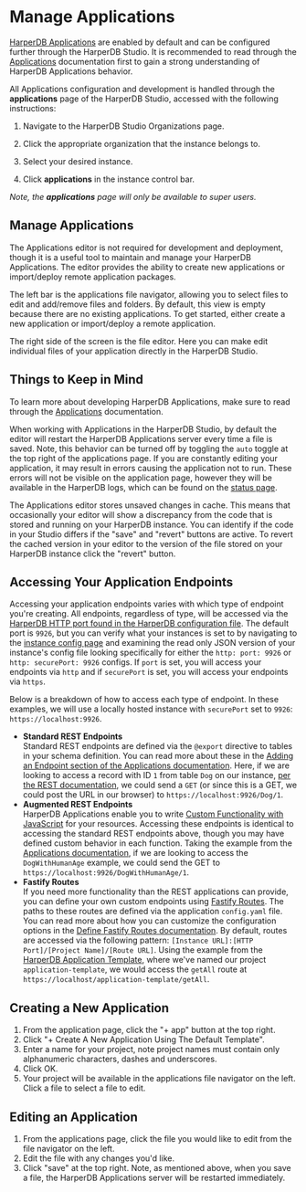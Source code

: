# Manage Applications

[HarperDB Applications](../../developers/applications/README.md) are enabled by default and can be configured further through the HarperDB Studio. It is recommended to read through the [Applications](../../developers/applications/README.md) documentation first to gain a strong understanding of HarperDB Applications behavior.

All Applications configuration and development is handled through the **applications** page of the HarperDB Studio, accessed with the following instructions:

1) Navigate to the HarperDB Studio Organizations page.

2) Click the appropriate organization that the instance belongs to.

3) Select your desired instance.

4) Click **applications** in the instance control bar.

*Note, the **applications** page will only be available to super users.*

## Manage Applications

The Applications editor is not required for development and deployment, though it is a useful tool to maintain and manage your HarperDB Applications. The editor provides the ability to create new applications or import/deploy remote application packages. 

The left bar is the applications file navigator, allowing you to select files to edit and add/remove files and folders. By default, this view is empty because there are no existing applications. To get started, either create a new application or import/deploy a remote application.

The right side of the screen is the file editor. Here you can make edit individual files of your application directly in the HarperDB Studio.

## Things to Keep in Mind
To learn more about developing HarperDB Applications, make sure to read through the [Applications](../../developers/applications/README.md) documentation.

When working with Applications in the HarperDB Studio, by default the editor will restart the HarperDB Applications server every time a file is saved. Note, this behavior can be turned off by toggling the `auto` toggle at the top right of the applications page. If you are constantly editing your application, it may result in errors causing the application not to run. These errors will not be visible on the application page, however they will be available in the HarperDB logs, which can be found on the [status page](./instance-metrics.md).

The Applications editor stores unsaved changes in cache. This means that occasionally your editor will show a discrepancy from the code that is stored and running on your HarperDB instance. You can identify if the code in your Studio differs if the "save" and "revert" buttons are active. To revert the cached version in your editor to the version of the file stored on your HarperDB instance click the "revert" button.

## Accessing Your Application Endpoints
Accessing your application endpoints varies with which type of endpoint you're creating. All endpoints, regardless of type, will be accessed via the [HarperDB HTTP port found in the HarperDB configuration file](../../deployments/configuration.md#http). The default port is `9926`, but you can verify what your instances is set to by navigating to the [instance config page](./instance-configuration.md) and examining the read only JSON version of your instance's config file looking specifically for either the `http: port: 9926` or `http: securePort: 9926` configs. If `port` is set, you will access your endpoints via `http` and if `securePort` is set, you will access your endpoints via `https`.

Below is a breakdown of how to access each type of endpoint. In these examples, we will use a locally hosted instance with `securePort` set to `9926`: `https://localhost:9926`.   

- **Standard REST Endpoints**\
Standard REST endpoints are defined via the `@export` directive to tables in your schema definition. You can read more about these in the [Adding an Endpoint section of the Applications documentation](../../developers/applications/README.md#adding-an-endpoint). Here, if we are looking to access a record with ID `1` from table `Dog` on our instance, [per the REST documentation](../../developers/REST.md), we could send a `GET` (or since this is a GET, we could post the URL in our browser) to `https://localhost:9926/Dog/1`.  
- **Augmented REST Endpoints**\
HarperDB Applications enable you to write [Custom Functionality with JavaScript](../../developers/applications/README.md#custom-functionality-with-javascript) for your resources. Accessing these endpoints is identical to accessing the standard REST endpoints above, though you may have defined custom behavior in each function. Taking the example from the [Applications documentation](../../developers/applications/README.md#custom-functionality-with-javascript), if we are looking to access the `DogWithHumanAge` example, we could send the GET to `https://localhost:9926/DogWithHumanAge/1`. 
- **Fastify Routes**\
If you need more functionality than the REST applications can provide, you can define your own custom endpoints using [Fastify Routes](../../developers/applications/README.md#define-fastify-routes). The paths to these routes are defined via the application `config.yaml` file. You can read more about how you can customize the configuration options in the [Define Fastify Routes documentation](../../developers/applications/define-routes.md). By default, routes are accessed via the following pattern: `[Instance URL]:[HTTP Port]/[Project Name]/[Route URL]`. Using the example from the [HarperDB Application Template](https://github.com/HarperDB/application-template/blob/main/routes/index.js), where we've named our project `application-template`, we would access the `getAll` route at `https://localhost/application-template/getAll`. 


## Creating a New Application

1) From the application page, click the "+ app" button at the top right. 
2) Click "+ Create A New Application Using The Default Template".
3) Enter a name for your project, note project names must contain only alphanumeric characters, dashes and underscores.
4) Click OK. 
5) Your project will be available in the applications file navigator on the left. Click a file to select a file to edit.

## Editing an Application

1) From the applications page, click the file you would like to edit from the file navigator on the left.
2) Edit the file with any changes you'd like.
3) Click "save" at the top right. Note, as mentioned above, when you save a file, the HarperDB Applications server will be restarted immediately. 